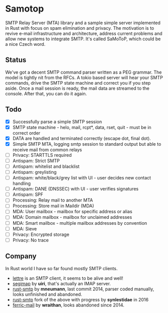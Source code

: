 # Samotop
SMTP Relay Server (MTA) library and a sample simple server implemented in Rust with focus on spam elimination and privacy. The motivation is to revive e-mail infrastructure and architecture, address current problems and allow new systems to integrate SMTP. It's called SaMoToP, which could be a nice Czech word.
## Status
We've got a decent SMTP command parser written as a PEG grammar. The model is tightly nit from the RFCs. A tokio based server will hear your SMTP commands, drive the SMTP state machine and correct you if you step aside. Once a mail session is ready, the mail data are streamed to the console. After that, you can do it again.
## Todo
- [x] Successfully parse a simple SMTP session
- [x] SMTP state machine - helo, mail, rcpt*, data, rset, quit - must be in correct order
- [x] DATA are handled and terminated correctly (escape dot, final dot).
- [x] Simple SMTP MTA, logging smtp session to standard output but able to receive mail from common relays
- [ ] Privacy: STARTTLS required
- [ ] Antispam: Strict SMTP
- [ ] Antispam: whitelist and blacklist
- [ ] Antispam: greylisting
- [ ] Antispam: white/black/grey list with UI - user decides new contact handling
- [ ] Antispam: DANE (DNSSEC) with UI - user verifies signatures
- [ ] Antispam: SPF
- [ ] Processing: Relay mail to another MTA
- [ ] Processing: Store mail in Maildir (MDA)
- [ ] MDA: User mailbox - mailbox for specific address or alias
- [ ] MDA: Domain mailbox - mailbox for unclaimed addresses
- [ ] MDA: Smart mailbox - multiple mailbox addresses by convention
- [ ] MDA: Sieve
- [ ] Privacy: Encrypted storage
- [ ] Privacy: No trace

## Company
In Rust world I have so far found mostly SMTP clients.
* [lettre](https://github.com/lettre/lettre) is an SMTP client, it seems to be alive and well!
* [segimap](https://github.com/uiri/SEGIMAP) by **uiri**, that's actually an IMAP server.
* [rust-smtp](https://github.com/mneumann/rust-smtp) by **mneumann**, last commit 2014, parser coded manually, looks unfinished and abandoned.
* [rust-smtp](https://github.com/synlestidae/rust-smtp) fork of the above with progress by **synlestidae** in 2016
* [ferric-mail](https://github.com/wraithan/ferric-mail) by **wraithan**, looks abandoned since 2014.
